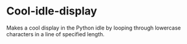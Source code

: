 # Cool-idle-display
Makes a cool display in the Python idle by looping through lowercase characters in a line of specified length.
